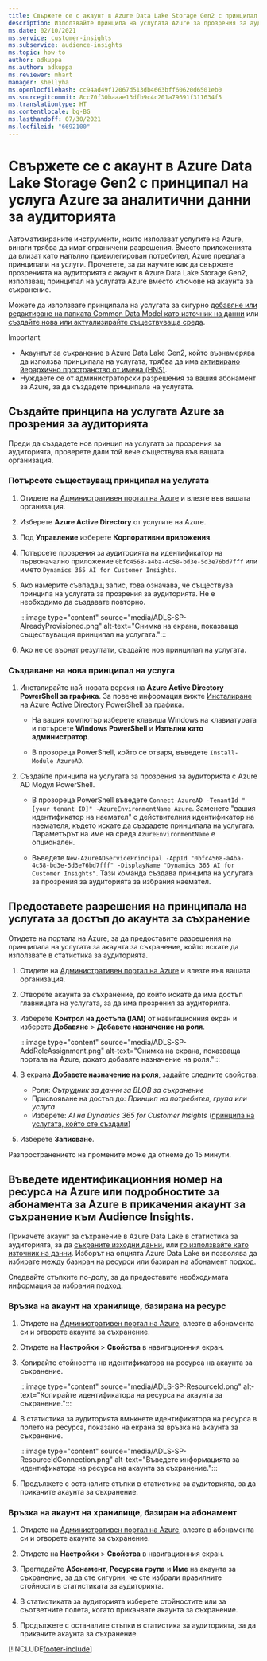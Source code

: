 ```yaml
---
title: Свържете се с акаунт в Azure Data Lake Storage Gen2 с принципал на услугата
description: Използвайте принципа на услугата Azure за прозрения за аудиторията, за да се свържете със собственото си езеро с данни, когато го прикачите към прозрения за аудиторията.
ms.date: 02/10/2021
ms.service: customer-insights
ms.subservice: audience-insights
ms.topic: how-to
author: adkuppa
ms.author: adkuppa
ms.reviewer: mhart
manager: shellyha
ms.openlocfilehash: cc94ad49f12067d513db4663bff60620d6501eb0
ms.sourcegitcommit: 8cc70f30baaae13dfb9c4c201a79691f311634f5
ms.translationtype: HT
ms.contentlocale: bg-BG
ms.lasthandoff: 07/30/2021
ms.locfileid: "6692100"
---
```

# <a name="connect-to-an-azure-data-lake-storage-gen2-account-with-an-azure-service-principal-for-audience-insights"></a>Свържете се с акаунт в Azure Data Lake Storage Gen2 с принципал на услуга Azure за аналитични данни за аудиторията

Автоматизираните инструменти, които използват услугите на Azure, винаги трябва да имат ограничени разрешения. Вместо приложенията да влизат като напълно привилегирован потребител, Azure предлага принципали на услуги. Прочетете, за да научите как да свържете прозренията на аудиторията с акаунт в Azure Data Lake Storage Gen2, използващ принципал на услугата Azure вместо ключове на акаунта за съхранение. 

Можете да използвате принципала на услугата за сигурно [добавяне или редактиране на папката Common Data Model като източник на данни](connect-common-data-model.md) или [създайте нова или актуализирайте съществуваща среда](get-started-paid.md).

> [!IMPORTANT]
> - Акаунтът за съхранение в Azure Data Lake Gen2, който възнамерява да използва принципала на услугата, трябва да има [активирано йерархично пространство от имена (HNS)](/azure/storage/blobs/data-lake-storage-namespace).
> - Нуждаете се от администраторски разрешения за вашия абонамент за Azure, за да създадете принципала на услугата.

## <a name="create-azure-service-principal-for-audience-insights"></a>Създайте принципа на услугата Azure за прозрения за аудиторията

Преди да създадете нов принцип на услугата за прозрения за аудиторията, проверете дали той вече съществува във вашата организация.

### <a name="look-for-an-existing-service-principal"></a>Потърсете съществуващ принципал на услугата

1. Отидете на [Административен портал на Azure](https://portal.azure.com) и влезте във вашата организация.

2. Изберете **Azure Active Directory** от услугите на Azure.

3. Под **Управление** изберете **Корпоративни приложения**.

4. Потърсете прозрения за аудиторията на идентификатор на първоначално приложение `0bfc4568-a4ba-4c58-bd3e-5d3e76bd7fff` или името `Dynamics 365 AI for Customer Insights`.

5. Ако намерите съвпадащ запис, това означава, че съществува принципа на услугата за прозрения за аудиторията. Не е необходимо да създавате повторно.
   
   :::image type="content" source="media/ADLS-SP-AlreadyProvisioned.png" alt-text="Снимка на екрана, показваща съществуващия принципал на услугата.":::
   
6. Ако не се върнат резултати, създайте нов принципал на услугата.

### <a name="create-a-new-service-principal"></a>Създаване на нова принципал на услуга

1. Инсталирайте най-новата версия на **Azure Active Directory PowerShell за графика**. За повече информация вижте [Инсталиране на Azure Active Directory PowerShell за графика](/powershell/azure/active-directory/install-adv2).
   - На вашия компютър изберете клавиша Windows на клавиатурата и потърсете **Windows PowerShell** и **Изпълни като администратор**.
   
   - В прозореца PowerShell, който се отваря, въведете `Install-Module AzureAD`.

2. Създайте принципа на услугата за прозрения за аудиторията с Azure AD Модул PowerShell.
   - В прозореца PowerShell въведете `Connect-AzureAD -TenantId "[your tenant ID]" -AzureEnvironmentName Azure`. Заменете "вашия идентификатор на наемател" с действителния идентификатор на наемателя, където искате да създадете принципала на услугата. Параметърът на име на среда `AzureEnvironmentName` е опционален.
  
   - Въведете `New-AzureADServicePrincipal -AppId "0bfc4568-a4ba-4c58-bd3e-5d3e76bd7fff" -DisplayName "Dynamics 365 AI for Customer Insights"`. Тази команда създава принципа на услугата за прозрения за аудиторията за избрания наемател.  

## <a name="grant-permissions-to-the-service-principal-to-access-the-storage-account"></a>Предоставете разрешения на принципала на услугата за достъп до акаунта за съхранение

Отидете на портала на Azure, за да предоставите разрешения на принципала на услугата за акаунта за съхранение, който искате да използвате в статистика за аудиторията.

1. Отидете на [Административен портал на Azure](https://portal.azure.com) и влезте във вашата организация.

1. Отворете акаунта за съхранение, до който искате да има достъп главницата на услугата, за да има прозрения за аудиторията.

1. Изберете **Контрол на достъпа (IAM)** от навигационния екран и изберете **Добавяне** > **Добавете назначение на роля**.
   
   :::image type="content" source="media/ADLS-SP-AddRoleAssignment.png" alt-text="Снимка на екрана, показваща портала на Azure, докато добавяте назначение на роля.":::
   
1. В екрана **Добавете назначение на роля**, задайте следните свойства:
   - Роля: *Сътрудник за данни за BLOB за съхранение*
   - Присвояване на достъп до: *Принцип на потребител, група или услуга*
   - Изберете: *AI на Dynamics 365 for Customer Insights* ([принципа на услугата, който сте създали](#create-a-new-service-principal))

1.  Изберете **Записване**.

Разпространението на промените може да отнеме до 15 минути.

## <a name="enter-the-azure-resource-id-or-the-azure-subscription-details-in-the-storage-account-attachment-to-audience-insights"></a>Въведете идентификационния номер на ресурса на Azure или подробностите за абонамента за Azure в прикачения акаунт за съхранение към Audience Insights.

Прикачете акаунт за съхранение в Azure Data Lake в статистика за аудиторията, за да [съхраните изходни данни](manage-environments.md), или [го използвайте като източник на данни](connect-dataverse-managed-lake.md). Изборът на опцията Azure Data Lake ви позволява да избирате между базиран на ресурси или базиран на абонамент подход.

Следвайте стъпките по-долу, за да предоставите необходимата информация за избрания подход.

### <a name="resource-based-storage-account-connection"></a>Връзка на акаунт на хранилище, базирана на ресурс

1. Отидете на [Административен портал на Azure](https://portal.azure.com), влезте в абонамента си и отворете акаунта за съхранение.

1. Отидете на **Настройки** > **Свойства** в навигационния екран.

1. Копирайте стойността на идентификатора на ресурса на акаунта за съхранение.

   :::image type="content" source="media/ADLS-SP-ResourceId.png" alt-text="Копирайте идентификатора на ресурса на акаунта за съхранение.":::

1. В статистика за аудиторията вмъкнете идентификатора на ресурса в полето на ресурса, показано на екрана за връзка на акаунта за съхранение.

   :::image type="content" source="media/ADLS-SP-ResourceIdConnection.png" alt-text="Въведете информацията за идентификатора на ресурса на акаунта за съхранение.":::   
   
1. Продължете с останалите стъпки в статистика за аудиторията, за да прикачите акаунта за съхранение.

### <a name="subscription-based-storage-account-connection"></a>Връзка на акаунт на хранилище, базиран на абонамент

1. Отидете на [Административен портал на Azure](https://portal.azure.com), влезте в абонамента си и отворете акаунта за съхранение.

1. Отидете на **Настройки** > **Свойства** в навигационния екран.

1. Прегледайте **Абонамент**, **Ресурсна група** и **Име** на акаунта за съхранение, за да сте сигурни, че сте избрали правилните стойности в статистиката за аудиторията.

1. В статистиката за аудиторията изберете стойностите или за съответните полета, когато прикачвате акаунта за съхранение.
   
1. Продължете с останалите стъпки в статистика за аудиторията, за да прикачите акаунта за съхранение.


[!INCLUDE[footer-include](../includes/footer-banner.md)]